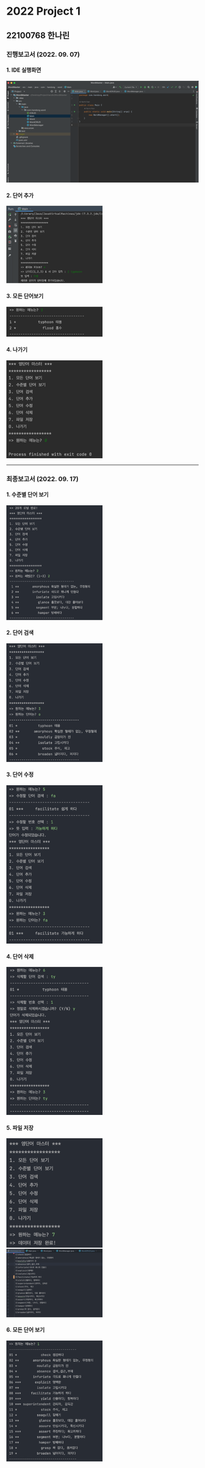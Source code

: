 # 2022 Project 1
## 22100768 한나린

### 진행보고서 (2022. 09. 07)

#### 1. IDE 실행화면
<img src="https://github.com/NarinHan/2022Project1/blob/main/Screenshots/01_Screenshot.png?raw=true">

#### 2. 단어 추가
<img src="https://github.com/NarinHan/2022Project1/blob/main/Screenshots/02_Create.png?raw=true" width="50%">

#### 3. 모든 단어보기
<img src="https://github.com/NarinHan/2022Project1/blob/main/Screenshots/03_Read.png?raw=true" width="50%">

#### 4. 나가기
<img src="https://github.com/NarinHan/2022Project1/blob/main/Screenshots/04_Exit.png?raw=true" width="50%">

* * *

### 최종보고서 (2022. 09. 17)

#### 1. 수준별 단어 보기
<img src="https://github.com/NarinHan/2022Project1/blob/main/Screenshots/05_SearchLevel.png?raw=true" width="50%">

#### 2. 단어 검색
<img src="https://raw.githubusercontent.com/NarinHan/2022Project1/838ea87082e1eb30d7e61ddc1b5d58016baad6ef/Screenshots/06_SearchWord.png" width="50%">

#### 3. 단어 수정
<img src="https://raw.githubusercontent.com/NarinHan/2022Project1/838ea87082e1eb30d7e61ddc1b5d58016baad6ef/Screenshots/07_Update.png" width="50%">

#### 4. 단어 삭제
<img src="https://raw.githubusercontent.com/NarinHan/2022Project1/838ea87082e1eb30d7e61ddc1b5d58016baad6ef/Screenshots/07_Delete.png" width="50%">

#### 5. 파일 저장
<img src="https://raw.githubusercontent.com/NarinHan/2022Project1/838ea87082e1eb30d7e61ddc1b5d58016baad6ef/Screenshots/08_1_Save.png" width="50%">
<img src="https://raw.githubusercontent.com/NarinHan/2022Project1/838ea87082e1eb30d7e61ddc1b5d58016baad6ef/Screenshots/08_2_SavedFile.png" width="50%">

#### 6. 모든 단어 보기
<img src="https://raw.githubusercontent.com/NarinHan/2022Project1/838ea87082e1eb30d7e61ddc1b5d58016baad6ef/Screenshots/09_ReadAll.png" width="50%">
